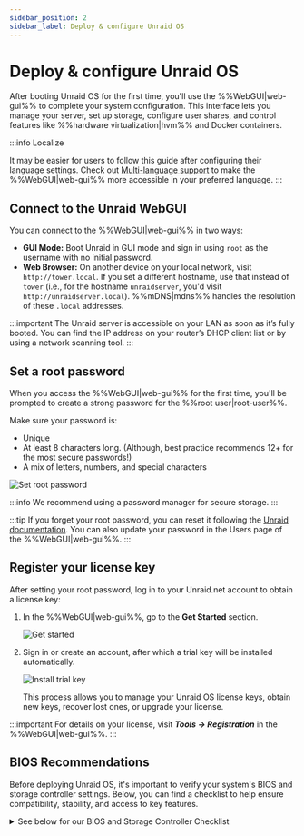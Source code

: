 ```yaml
---
sidebar_position: 2
sidebar_label: Deploy & configure Unraid OS
---
```


# Deploy & configure Unraid OS

After booting Unraid OS for the first time, you'll use the %%WebGUI|web-gui%% to complete your system configuration. This interface lets you manage your server, set up storage, configure user shares, and control features like %%hardware virtualization|hvm%% and Docker containers.

:::info Localize

It may be easier for users to follow this guide after configuring their language settings.  Check out [Multi-language support](../../using-unraid-to/customize-your-experience/multi-language-support.md) to make the %%WebGUI|web-gui%% more accessible in your preferred language.
:::

## Connect to the Unraid WebGUI

You can connect to the %%WebGUI|web-gui%% in two ways:

- **GUI Mode:** Boot Unraid in GUI mode and sign in using `root` as the username with no initial password.
- **Web Browser:** On another device on your local network, visit `http://tower.local`. If you set a different hostname, use that instead of `tower` (i.e., for the hostname `unraidserver`, you'd visit `http://unraidserver.local`). %%mDNS|mdns%% handles the resolution of these `.local` addresses.

:::important
The Unraid server is accessible on your LAN as soon as it’s fully booted. You can find the IP address on your router’s DHCP client list or by using a network scanning tool.
:::

## Set a root password

When you access the %%WebGUI|web-gui%% for the first time, you'll be prompted to create a strong password for the %%root user|root-user%%.

Make sure your password is:

- Unique
- At least 8 characters long.  (Although, best practice recommends 12+ for the most secure passwords!)
- A mix of letters, numbers, and special characters

<div style={{ margin: 'auto', maxWidth: '300px'}}>

![Set root password](/img/Set_root_password.png)

</div>

:::info
We recommend using a password manager for secure storage.
:::

:::tip
If you forget your root password, you can reset it following the [Unraid documentation](https://docs.unraid.net/unraid-os/manual/security/reset-root-password/). You can also update your password in the Users page of the %%WebGUI|web-gui%%.
:::

## Register your license key

After setting your root password, log in to your Unraid.net account to obtain a license key:

1. In the %%WebGUI|web-gui%%, go to the **Get Started** section.
    <div style={{ margin: 'auto', maxWidth: '500px'}}>

    ![Get started](/img/Upc_get_started.png)

    </div>
2. Sign in or create an account, after which a trial key will be installed automatically.
    <div style={{ margin: 'auto', maxWidth: '500px'}}>

    ![Install trial key](/img/Upc_install_trial_key.png)

    </div>

    This process allows you to manage your Unraid OS license keys, obtain new keys, recover lost ones, or upgrade your license.

:::important
For details on your license, visit ***Tools → Registration*** in the %%WebGUI|web-gui%%.
:::

## BIOS Recommendations

Before deploying Unraid OS, it's important to verify your system's BIOS and storage controller settings. Below, you can find a checklist to help ensure compatibility, stability, and access to key features.

<details>
    <summary>See below for our BIOS and Storage Controller Checklist</summary>

    Proper BIOS and storage controller configuration is vital for a stable Unraid OS deployment. Use this checklist before your first boot.

### Basic Settings

 ✅ Set the **USB flash drive** as the primary boot device.  
 ✅ Configure the storage controller to **%%AHCI|ahci%%** mode with **SATA** connections.  
 ✅ Set the controller to **%%HBA mode|hba-mode%%** (not **%%RAID|raid%%**).  
 ✅ Avoid front panel USB ports, and instead opt for USB ports located directly on the motherboard I/O panel.  

### Advanced Settings

 ✅ Enable **%%hardware virtualization|hvm%%** features (e.g., **%%Intel VT-x|intel-vt-x%%** or **%%AMD-V|amd-v%%**) for **%%virtual machines (VMs)|vm%%**.  
 ✅ Enable **%%IOMMU|iommu%%** support for PCI device assignment to VMs.

### Troubleshooting Tips

If Unraid OS does not boot, try:

 ✅ Adjusting the boot order to: **Forced-FDD**, **USB-HDD**, **USB-ZIP**.  
 ✅ Disabling USB 2.0/3.0 support.  
 ✅ Toggling any **Fast Boot** features.  
 ✅ Toggling USB keyboard support.

For further assistance, visit the [Unraid general support forum](https://forums.unraid.net/).

:::important
Many motherboards limit boot device selection to 12 hard drives. If your **USB flash drive** is recognized as a hard drive, you may not be able to boot from it after installing 12 physical hard drives. Configure the BIOS to treat the flash drive as a removable device whenever possible.
:::

</details>
